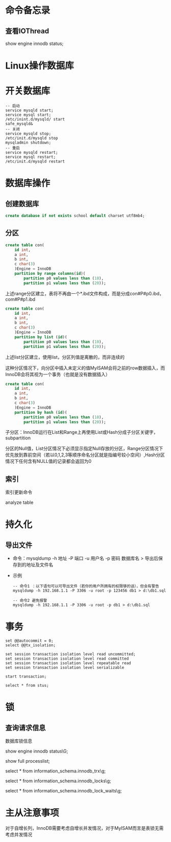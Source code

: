 # 命令备忘录

## 查看IOThread

show engine innodb status;

# Linux操作数据库

# 开关数据库

```mysql
-- 启动
service mysqld start;
service mysql start;
/etc/inint.d/mysqld/ start
safe_mysqld&
-- 关闭
service mysqld stop;
/etc/init.d/mysqld stop
mysqladmin shutdown;
-- 重启
service mysqld restart;
service mysql restart;
/etc/init.d/mysqld restart
```

# 数据库操作

## 创建数据库

```sql
create database if not exists school default charset utf8mb4;
```

## 分区

```sql
create table con(
	id int,
	a int,
	b int,
	c char(3)
	)Engine = InnoDB 
	partition by range columns(id)(
		partition p0 values less than (10),
		partition p1 values less than (20));
```

上述range分区建立，表将不再由一个*.ibd文件构成，而是分成con#P#p0.ibd，com#P#p1.ibd

```sql
create table con(
	id int,
	a int,
	b int,
	c char(3)
	)Engine = InnoDB 
	partition by list (id)(
		partition p0 values less than (10),
		partition p1 values less than (20));
```

上述list分区建立，使用list，分区列值是离散的，而非连续的

这种分区情况下，向分区中插入未定义的值MyISAM会将之前的row数据插入，而InnoDB会将其视为一个事务（也就是没有数据插入）

```sql
create table con(
	id int,
	a int,
	b int,
	c char(3)
	)Engine = InnoDB 
	partition by hash (id)(
		partition p0 values less than (10),
		partition p1 values less than (20));
```

子分区：InnoDB运行在List和Range上再使用List或Hash分成子分区关键字，subpartition

分区的Null值，List分区情况下必须显示指定Null存放的分区，Range分区情况下优先放到靠前空间（若以0,1,2,3等顺序命名分区就是指编号较小空间）,Hash分区情况下任何含有NULL值的记录都会返回为0

## 索引

索引更新命令

analyze table

# 持久化

## 导出文件

- 命令：mysqldump -h 地址 -P 端口 -u 用户名 -p 密码  数据库名 > 导出后保存到的地址及文件名

- 示例

    ```mysql
    -- 命令1 ：以下语句可以可导出文件（若你的用户所拥有的权限够的话），但会有警告
    mysqldump -h 192.168.1.1 -P 3306 -u root -p 123456 db1 > d:\db1.sql
    
    -- 命令2 避免报警
    mysqldump -h 192.168.1.1 -P 3306 -u root -p db1 > d:\db1.sql
    ```

# 事务

```
set @@autocommit = 0;
select @@tx_isolation;

set session transaction isolation level read uncommitted;
set session transaction isolation level read committed
set session transaction isolation level repeatable read
set session transaction isolation level serializable

start transaction;

select * from stus;
```

# 锁

## 查询请求信息

数据库锁信息

show engine innodb status\G;

show full processlist;



select * from information_schema.innodb_trx\g;

select * from information_schema.innodb_locks\g;

select * from information_schema.innodb_lock_waits\g;

# 主从注意事项

对于自增长列，InnoDB需要考虑自增长并发情况，对于MyISAM而言是表锁无需考虑并发情况

